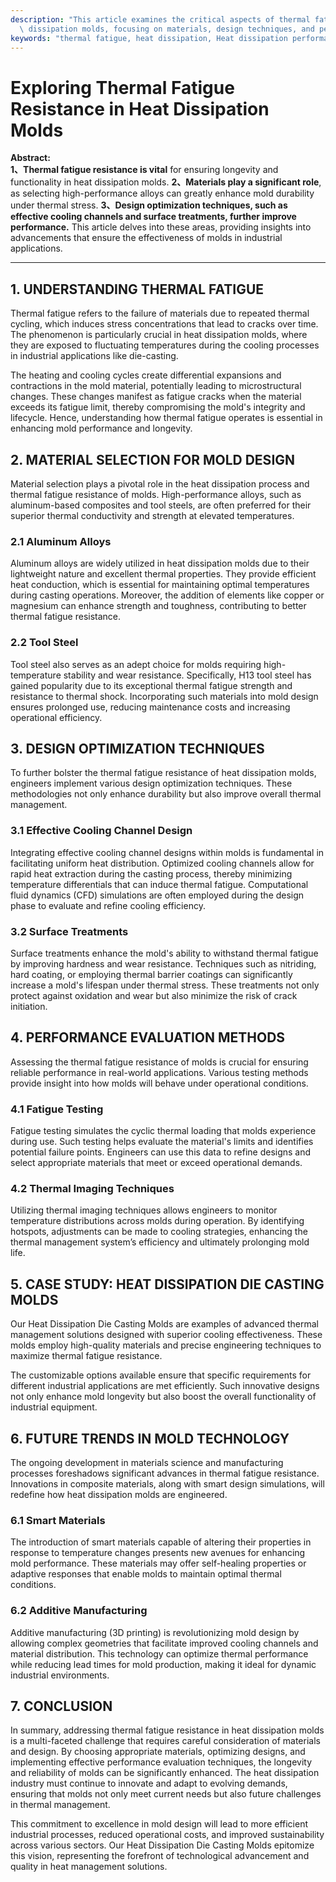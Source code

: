 ```yaml
---
description: "This article examines the critical aspects of thermal fatigue resistance in heat\
  \ dissipation molds, focusing on materials, design techniques, and performance optimization."
keywords: "thermal fatigue, heat dissipation, Heat dissipation performance, Die casting process"
---
```

# Exploring Thermal Fatigue Resistance in Heat Dissipation Molds

**Abstract:**  
**1、Thermal fatigue resistance is vital** for ensuring longevity and functionality in heat dissipation molds. **2、Materials play a significant role**, as selecting high-performance alloys can greatly enhance mold durability under thermal stress. **3、Design optimization techniques, such as effective cooling channels and surface treatments, further improve performance.** This article delves into these areas, providing insights into advancements that ensure the effectiveness of molds in industrial applications.

---

## 1. UNDERSTANDING THERMAL FATIGUE

Thermal fatigue refers to the failure of materials due to repeated thermal cycling, which induces stress concentrations that lead to cracks over time. The phenomenon is particularly crucial in heat dissipation molds, where they are exposed to fluctuating temperatures during the cooling processes in industrial applications like die-casting. 

The heating and cooling cycles create differential expansions and contractions in the mold material, potentially leading to microstructural changes. These changes manifest as fatigue cracks when the material exceeds its fatigue limit, thereby compromising the mold's integrity and lifecycle. Hence, understanding how thermal fatigue operates is essential in enhancing mold performance and longevity.

## 2. MATERIAL SELECTION FOR MOLD DESIGN

Material selection plays a pivotal role in the heat dissipation process and thermal fatigue resistance of molds. High-performance alloys, such as aluminum-based composites and tool steels, are often preferred for their superior thermal conductivity and strength at elevated temperatures. 

### 2.1 Aluminum Alloys

Aluminum alloys are widely utilized in heat dissipation molds due to their lightweight nature and excellent thermal properties. They provide efficient heat conduction, which is essential for maintaining optimal temperatures during casting operations. Moreover, the addition of elements like copper or magnesium can enhance strength and toughness, contributing to better thermal fatigue resistance.

### 2.2 Tool Steel

Tool steel also serves as an adept choice for molds requiring high-temperature stability and wear resistance. Specifically, H13 tool steel has gained popularity due to its exceptional thermal fatigue strength and resistance to thermal shock. Incorporating such materials into mold design ensures prolonged use, reducing maintenance costs and increasing operational efficiency.

## 3. DESIGN OPTIMIZATION TECHNIQUES

To further bolster the thermal fatigue resistance of heat dissipation molds, engineers implement various design optimization techniques. These methodologies not only enhance durability but also improve overall thermal management.

### 3.1 Effective Cooling Channel Design

Integrating effective cooling channel designs within molds is fundamental in facilitating uniform heat distribution. Optimized cooling channels allow for rapid heat extraction during the casting process, thereby minimizing temperature differentials that can induce thermal fatigue. Computational fluid dynamics (CFD) simulations are often employed during the design phase to evaluate and refine cooling efficiency.

### 3.2 Surface Treatments

Surface treatments enhance the mold's ability to withstand thermal fatigue by improving hardness and wear resistance. Techniques such as nitriding, hard coating, or employing thermal barrier coatings can significantly increase a mold's lifespan under thermal stress. These treatments not only protect against oxidation and wear but also minimize the risk of crack initiation.

## 4. PERFORMANCE EVALUATION METHODS

Assessing the thermal fatigue resistance of molds is crucial for ensuring reliable performance in real-world applications. Various testing methods provide insight into how molds will behave under operational conditions.

### 4.1 Fatigue Testing

Fatigue testing simulates the cyclic thermal loading that molds experience during use. Such testing helps evaluate the material's limits and identifies potential failure points. Engineers can use this data to refine designs and select appropriate materials that meet or exceed operational demands.

### 4.2 Thermal Imaging Techniques

Utilizing thermal imaging techniques allows engineers to monitor temperature distributions across molds during operation. By identifying hotspots, adjustments can be made to cooling strategies, enhancing the thermal management system’s efficiency and ultimately prolonging mold life.

## 5. CASE STUDY: HEAT DISSIPATION DIE CASTING MOLDS

Our Heat Dissipation Die Casting Molds are examples of advanced thermal management solutions designed with superior cooling effectiveness. These molds employ high-quality materials and precise engineering techniques to maximize thermal fatigue resistance. 

The customizable options available ensure that specific requirements for different industrial applications are met efficiently. Such innovative designs not only enhance mold longevity but also boost the overall functionality of industrial equipment.

## 6. FUTURE TRENDS IN MOLD TECHNOLOGY

The ongoing development in materials science and manufacturing processes foreshadows significant advances in thermal fatigue resistance. Innovations in composite materials, along with smart design simulations, will redefine how heat dissipation molds are engineered.

### 6.1 Smart Materials

The introduction of smart materials capable of altering their properties in response to temperature changes presents new avenues for enhancing mold performance. These materials may offer self-healing properties or adaptive responses that enable molds to maintain optimal thermal conditions.

### 6.2 Additive Manufacturing

Additive manufacturing (3D printing) is revolutionizing mold design by allowing complex geometries that facilitate improved cooling channels and material distribution. This technology can optimize thermal performance while reducing lead times for mold production, making it ideal for dynamic industrial environments.

## 7. CONCLUSION

In summary, addressing thermal fatigue resistance in heat dissipation molds is a multi-faceted challenge that requires careful consideration of materials and design. By choosing appropriate materials, optimizing designs, and implementing effective performance evaluation techniques, the longevity and reliability of molds can be significantly enhanced. The heat dissipation industry must continue to innovate and adapt to evolving demands, ensuring that molds not only meet current needs but also future challenges in thermal management. 

This commitment to excellence in mold design will lead to more efficient industrial processes, reduced operational costs, and improved sustainability across various sectors. Our Heat Dissipation Die Casting Molds epitomize this vision, representing the forefront of technological advancement and quality in heat management solutions.
